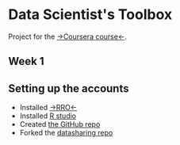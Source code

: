 # Data Scientist's Toolbox

Project for the [&rarr;Coursera course&larr;](https://class.coursera.org/datascitoolbox-010).

## Week 1

## Setting up the accounts

* Installed [&rarr;RRO&larr;](http://www.revolutionanalytics.com/revolution-r-open)
* Installed [R studio](http://www.rstudio.com/products/RStudio/)
* Created [the GitHub repo](https://github.com/mub/datasciencecoursera)
* Forked the [datasharing repo](https://github.com/mub/datasharing)


